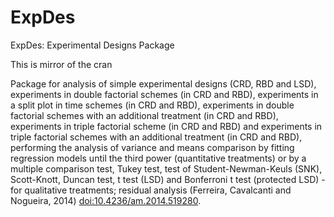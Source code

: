 # ExpDes
ExpDes: Experimental Designs Package

This is mirror of the cran

Package for analysis of simple experimental designs (CRD, RBD and LSD), experiments in double factorial schemes (in CRD and RBD), experiments in a split plot in time schemes (in CRD and RBD), experiments in double factorial schemes with an additional treatment (in CRD and RBD), experiments in triple factorial scheme (in CRD and RBD) and experiments in triple factorial schemes with an additional treatment (in CRD and RBD), performing the analysis of variance and means comparison by fitting regression models until the third power (quantitative treatments) or by a multiple comparison test, Tukey test, test of Student-Newman-Keuls (SNK), Scott-Knott, Duncan test, t test (LSD) and Bonferroni t test (protected LSD) - for qualitative treatments; residual analysis (Ferreira, Cavalcanti and Nogueira, 2014) [doi:10.4236/am.2014.519280](https://doi.org/10.4236%2Fam.2014.519280).

